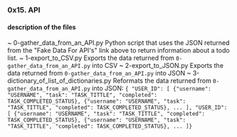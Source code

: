 ### 0x15. API

#### description of the files
~ 0-gather_data_from_an_API.py
Python script that uses the JSON returned from the "Fake Data For API's" link above to return information about a todo list.
~ 1-export_to_CSV.py
Exports the data returned from ``0-gather_data_from_an_API.py`` into CSV
~ 2-export_to_JSON.py
Exports the data returned from ``0-gather_data_from_an_API.py`` into JSON
~ 3-dictionary_of_list_of_dictionaries.py
Reformats the data returned from ``0-gather_data_from_an_API.py`` into JSON: ``` { "USER_ID": [ {"username": "USERNAME", "task": "TASK_TITTLE", "completed": TASK_COMPLETED_STATUS}, {"username": "USERNAME", "task": "TASK_TITTLE", "completed": TASK_COMPLETED_STATUS}, ... ], "USER_ID": [ {"username": "USERNAME", "task": "TASK_TITTLE", "completed": TASK_COMPLETED_STATUS}, {"username": "USERNAME", "task": "TASK_TITTLE", "completed": TASK_COMPLETED_STATUS}, ... ]} ```
